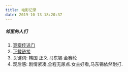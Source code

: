 ```yaml
---
title: 电影记录
date: 2019-10-13 18:20:37
---
```

##### 邻里的人们
1. [豆瓣传送门](https://movie.douban.com/subject/27091624/)
2. [下载链接](https://www.xl720.com/thunder/34624.html)
3. 关键词: 韩国 正义 马东锡 金赛纶
4. 观后感: 剧情紧凑,全程无尿点.女主好看,马东锡依然耐打.